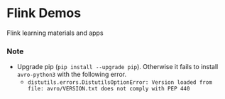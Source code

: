 # Flink Demos

Flink learning materials and apps

### Note

- Upgrade pip (`pip install --upgrade pip`). Otherwise it fails to install `avro-python3` with the following error.
  - `distutils.errors.DistutilsOptionError: Version loaded from file: avro/VERSION.txt does not comply with PEP 440`
